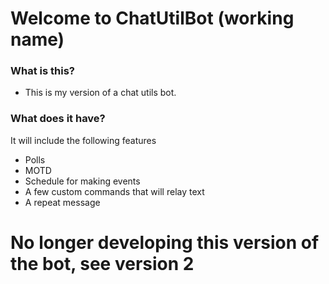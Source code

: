 # Welcome to ChatUtilBot (working name)

### What is this?

* This is my version of a chat utils bot.

### What does it have?

It will include the following features

* Polls
* MOTD
* Schedule for making events
* A few custom commands that will relay text
* A repeat message

# No longer developing this version of the bot, see version 2
